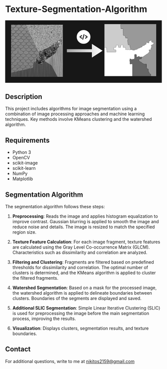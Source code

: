 

# Texture-Segmentation-Algorithm
![example](./readme_img.png)

## Description
This project includes algorithms for image segmentation using a combination of image processing approaches and machine learning techniques. Key methods involve KMeans clustering and the watershed algorithm.
 
## Requirements
- Python 3
- OpenCV
- scikit-image
- scikit-learn
- NumPy
- Matplotlib


## Segmentation Algorithm
The segmentation algorithm follows these steps:

1. **Preprocessing**: Reads the image and applies histogram equalization to improve contrast. Gaussian blurring is applied to smooth the image and reduce noise and details. The image is resized to match the specified region size.

2. **Texture Feature Calculation**: For each image fragment, texture features are calculated using the Gray Level Co-occurrence Matrix (GLCM). Characteristics such as dissimilarity and correlation are analyzed.

3. **Filtering and Clustering**: Fragments are filtered based on predefined thresholds for dissimilarity and correlation. The optimal number of clusters is determined, and the KMeans algorithm is applied to cluster the filtered fragments.

4. **Watershed Segmentation**: Based on a mask for the processed image, the watershed algorithm is applied to delineate boundaries between clusters. Boundaries of the segments are displayed and saved.

5. **Additional SLIC Segmentation**: Simple Linear Iterative Clustering (SLIC) is used for preprocessing the image before the main segmentation process, improving the results.

6. **Visualization**: Displays clusters, segmentation results, and texture boundaries.


## Contact
For additional questions, write to me at nikitos2159@gmail.com